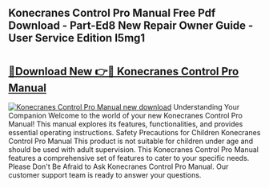 ## Konecranes Control Pro Manual Free Pdf Download - Part-Ed8 New Repair Owner Guide - User Service Edition I5mg1

# <h2><a href="http://bc22659.oget.top/?id=Konecranes+Control+Pro+Manual">🔗Download New 👉🔴 Konecranes Control Pro Manual</a></h2>

[![Konecranes Control Pro Manual new download](https://i.imgur.com/5g1atiW.png)](http://bc22659.oget.top/?id=Konecranes+Control+Pro+Manual)
Understanding Your Companion Welcome to the world of your new Konecranes Control Pro Manual! This manual explores its features, functionalities, and provides essential operating instructions. Safety Precautions for Children Konecranes Control Pro Manual This product is not suitable for children under age and should be used with adult supervision. This Konecranes Control Pro Manual features a comprehensive set of features to cater to your specific needs. Please Don't Be Afraid to Ask Konecranes Control Pro Manual. Our customer support team is ready to answer your questions.
